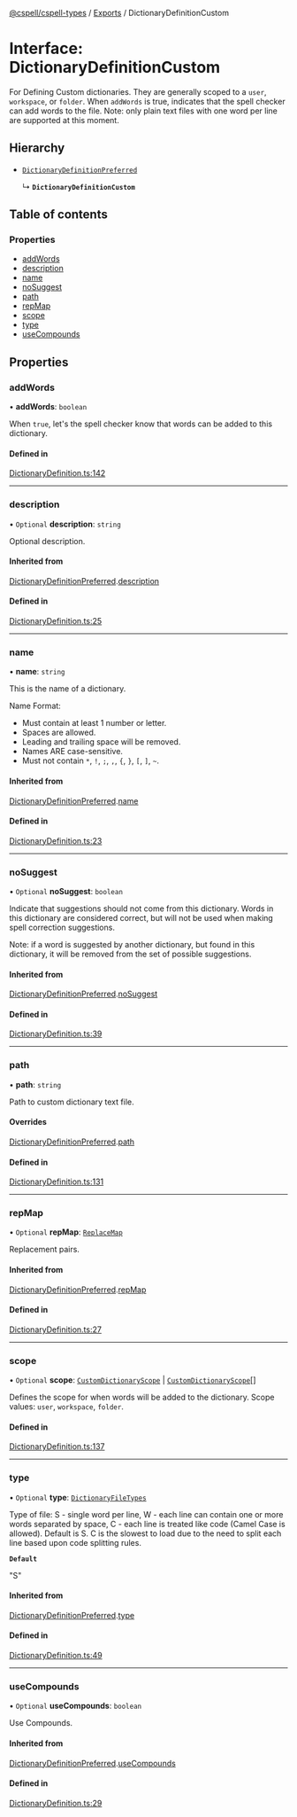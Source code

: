 [@cspell/cspell-types](../README.md) / [Exports](../modules.md) / DictionaryDefinitionCustom

# Interface: DictionaryDefinitionCustom

For Defining Custom dictionaries. They are generally scoped to a
`user`, `workspace`, or `folder`.
When `addWords` is true, indicates that the spell checker can add words
to the file.
Note: only plain text files with one word per line are supported at this moment.

## Hierarchy

- [`DictionaryDefinitionPreferred`](DictionaryDefinitionPreferred.md)

  ↳ **`DictionaryDefinitionCustom`**

## Table of contents

### Properties

- [addWords](DictionaryDefinitionCustom.md#addwords)
- [description](DictionaryDefinitionCustom.md#description)
- [name](DictionaryDefinitionCustom.md#name)
- [noSuggest](DictionaryDefinitionCustom.md#nosuggest)
- [path](DictionaryDefinitionCustom.md#path)
- [repMap](DictionaryDefinitionCustom.md#repmap)
- [scope](DictionaryDefinitionCustom.md#scope)
- [type](DictionaryDefinitionCustom.md#type)
- [useCompounds](DictionaryDefinitionCustom.md#usecompounds)

## Properties

### addWords

• **addWords**: `boolean`

When `true`, let's the spell checker know that words can be added to this dictionary.

#### Defined in

[DictionaryDefinition.ts:142](https://github.com/streetsidesoftware/cspell/blob/d85344c/packages/cspell-types/src/DictionaryDefinition.ts#L142)

___

### description

• `Optional` **description**: `string`

Optional description.

#### Inherited from

[DictionaryDefinitionPreferred](DictionaryDefinitionPreferred.md).[description](DictionaryDefinitionPreferred.md#description)

#### Defined in

[DictionaryDefinition.ts:25](https://github.com/streetsidesoftware/cspell/blob/d85344c/packages/cspell-types/src/DictionaryDefinition.ts#L25)

___

### name

• **name**: `string`

This is the name of a dictionary.

Name Format:
- Must contain at least 1 number or letter.
- Spaces are allowed.
- Leading and trailing space will be removed.
- Names ARE case-sensitive.
- Must not contain `*`, `!`, `;`, `,`, `{`, `}`, `[`, `]`, `~`.

#### Inherited from

[DictionaryDefinitionPreferred](DictionaryDefinitionPreferred.md).[name](DictionaryDefinitionPreferred.md#name)

#### Defined in

[DictionaryDefinition.ts:23](https://github.com/streetsidesoftware/cspell/blob/d85344c/packages/cspell-types/src/DictionaryDefinition.ts#L23)

___

### noSuggest

• `Optional` **noSuggest**: `boolean`

Indicate that suggestions should not come from this dictionary.
Words in this dictionary are considered correct, but will not be
used when making spell correction suggestions.

Note: if a word is suggested by another dictionary, but found in
this dictionary, it will be removed from the set of
possible suggestions.

#### Inherited from

[DictionaryDefinitionPreferred](DictionaryDefinitionPreferred.md).[noSuggest](DictionaryDefinitionPreferred.md#nosuggest)

#### Defined in

[DictionaryDefinition.ts:39](https://github.com/streetsidesoftware/cspell/blob/d85344c/packages/cspell-types/src/DictionaryDefinition.ts#L39)

___

### path

• **path**: `string`

Path to custom dictionary text file.

#### Overrides

[DictionaryDefinitionPreferred](DictionaryDefinitionPreferred.md).[path](DictionaryDefinitionPreferred.md#path)

#### Defined in

[DictionaryDefinition.ts:131](https://github.com/streetsidesoftware/cspell/blob/d85344c/packages/cspell-types/src/DictionaryDefinition.ts#L131)

___

### repMap

• `Optional` **repMap**: [`ReplaceMap`](../modules.md#replacemap)

Replacement pairs.

#### Inherited from

[DictionaryDefinitionPreferred](DictionaryDefinitionPreferred.md).[repMap](DictionaryDefinitionPreferred.md#repmap)

#### Defined in

[DictionaryDefinition.ts:27](https://github.com/streetsidesoftware/cspell/blob/d85344c/packages/cspell-types/src/DictionaryDefinition.ts#L27)

___

### scope

• `Optional` **scope**: [`CustomDictionaryScope`](../modules.md#customdictionaryscope) \| [`CustomDictionaryScope`](../modules.md#customdictionaryscope)[]

Defines the scope for when words will be added to the dictionary.
Scope values: `user`, `workspace`, `folder`.

#### Defined in

[DictionaryDefinition.ts:137](https://github.com/streetsidesoftware/cspell/blob/d85344c/packages/cspell-types/src/DictionaryDefinition.ts#L137)

___

### type

• `Optional` **type**: [`DictionaryFileTypes`](../modules.md#dictionaryfiletypes)

Type of file:
S - single word per line,
W - each line can contain one or more words separated by space,
C - each line is treated like code (Camel Case is allowed).
Default is S.
C is the slowest to load due to the need to split each line based upon code splitting rules.

**`Default`**

"S"

#### Inherited from

[DictionaryDefinitionPreferred](DictionaryDefinitionPreferred.md).[type](DictionaryDefinitionPreferred.md#type)

#### Defined in

[DictionaryDefinition.ts:49](https://github.com/streetsidesoftware/cspell/blob/d85344c/packages/cspell-types/src/DictionaryDefinition.ts#L49)

___

### useCompounds

• `Optional` **useCompounds**: `boolean`

Use Compounds.

#### Inherited from

[DictionaryDefinitionPreferred](DictionaryDefinitionPreferred.md).[useCompounds](DictionaryDefinitionPreferred.md#usecompounds)

#### Defined in

[DictionaryDefinition.ts:29](https://github.com/streetsidesoftware/cspell/blob/d85344c/packages/cspell-types/src/DictionaryDefinition.ts#L29)
